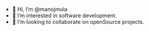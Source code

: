 - 👋 Hi, I’m @manojmula
- 👀 I’m interested in software development.
- 💞️ I’m looking to collaborate on openSource projects.

<!---
manojmula/manojmula is a ✨ special ✨ repository because its `README.md` (this file) appears on your GitHub profile.
You can click the Preview link to take a look at your changes.
--->
